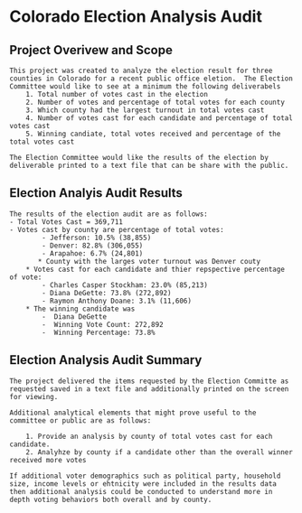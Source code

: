 #  **Colorado Election Analysis Audit**

## Project Overivew and Scope

    This project was created to analyze the election result for three counties in Colorado for a recent public office eletion.  The Election Committee would like to see at a minimum the following deliverabels
        1. Total number of votes cast in the election
        2. Number of votes and percentage of total votes for each county
        3. Which county had the largest turnout in total votes cast
        4. Number of votes cast for each candidate and percentage of total votes cast
        5. Winning candiate, total votes received and percentage of the total votes cast

    The Election Committee would like the results of the election by deliverable printed to a text file that can be share with the public.

## Election Analyis Audit Results

    The results of the election audit are as follows:
    - Total Votes Cast = 369,711
    - Votes cast by county are percentage of total votes:
            - Jefferson: 10.5% (38,855)
            - Denver: 82.8% (306,055)
            - Arapahoe: 6.7% (24,801)
           * County with the larges voter turnout was Denver couty
        * Votes cast for each candidate and thier repspective percentage of vote:
            - Charles Casper Stockham: 23.0% (85,213)
            - Diana DeGette: 73.8% (272,892)
            - Raymon Anthony Doane: 3.1% (11,606)
        * The winning candidate was
            -  Diana DeGette
            -  Winning Vote Count: 272,892
            -  Winning Percentage: 73.8%

## Election Analysis Audit Summary

    The project delivered the items requested by the Election Committe as requested saved in a text file and additionally printed on the screen for viewing.  

    Additional analytical elements that might prove useful to the committee or public are as follows:

        1. Provide an analysis by county of total votes cast for each candidate.
        2. Analyhze by county if a candidate other than the overall winner received more votes 

    If additional voter demographics such as political party, household size, income levels or ehtnicity were included in the results data then additional analysis could be conducted to understand more in depth voting behaviors both overall and by county.
